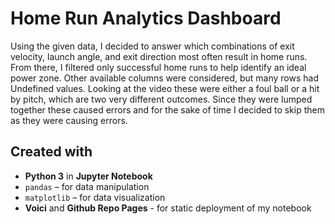 # Home Run Analytics Dashboard

Using the given data, I decided to answer which combinations of exit velocity, launch angle, and exit direction most often result in home runs. From there, I filtered only successful home runs to help identify an ideal power zone. Other available columns were considered, but many rows had Undefined values. Looking at the video these were either a foul ball or a hit by pitch, which are two very different outcomes. Since they were lumped together these caused errors and for the sake of time I decided to skip them as they were causing errors.


## Created with
- **Python 3** in **Jupyter Notebook**
- `pandas` – for data manipulation  
- `matplotlib` – for data visualization   
- **Voici** and **Github Repo Pages** - for static deployment of my notebook
